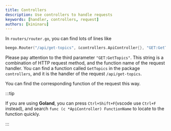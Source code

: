 ```yaml
---
title: Controllers
description: Use controllers to handle requests
keywords: [handler, controllers, request]
authors: [kininaru]
---
```


In `routers/router.go`, you can find lots of lines like

```go
beego.Router("/api/get-topics", &controllers.ApiController{}, "GET:GetTopics")
```

Please pay attention to the third parameter `"GET:GetTopics"`. This string is a combination of HTTP request method, and the function name of the request handler. You can find a function called `GetTopics` in the package `controllers`, and it is the handler of the request `/api/get-topics`.

You can find the corresponding function of the request this way.

:::tip

If you are using **Goland**, you can press `Ctrl+Shift+F`(vscode use `Ctrl+F` instead), and search `func (c *ApiController) FunctionName` to locate to the function quickly.

:::
